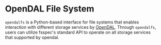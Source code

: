 # OpenDAL File System

`opendalfs` is a Python-based interface for file systems that enables interaction with different storage services by [OpenDAL](https://github.com/apache/opendal). Through `opendalfs`, users can utilize fsspec's standard API to operate on all storage services that supported by opendal.

